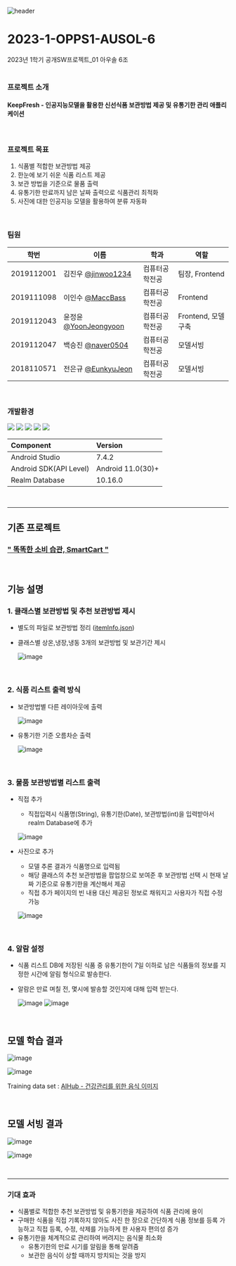 ![header](https://capsule-render.vercel.app/api?type=waving&color=gradient&height=300&section=header&text=Keep%20Fresh&fontSize=90&)
# 2023-1-OPPS1-AUSOL-6
2023년 1학기 공개SW프로젝트_01 아우솔 6조
<br/><br/>

### 프로젝트 소개
<div>
<h4>KeepFresh - 인공지능모델을 활용한 신선식품 보관방법 제공 및 유통기한 관리 애플리케이션</h4>
</div>
<br/>

### 프로젝트 목표
   1) 식품별 적합한 보관방법 제공
   2) 한눈에 보기 쉬운 식품 리스트 제공
   3) 보관 방법을 기준으로 물품 출력
   4) 유통기한 만료까지 남은 날짜 출력으로 식품관리 최적화
   5) 사진에 대한 인공지능 모델을 활용하여 분류 자동화

<br/>

### 팀원
|학번|이름|학과|역할|
|----|---|---|---|
|2019112001|김진우 [@jinwoo1234](https://github.com/jinwoo1234)|컴퓨터공학전공|팀장, Frontend|
|2019111098|이인수 [@MaccBass](https://github.com/MaccBass)|컴퓨터공학전공|Frontend|
|2019112043|윤정윤 [@YoonJeongyoon](https://github.com/Yoonjeongyoon)|컴퓨터공학전공|Frontend, 모델구축|
|2019112047|백승진 [@naver0504](https://github.com/naver0504)|컴퓨터공학전공|모델서빙|
|2018110571|전은규 [@EunkyuJeon](https://github.com/Eunkyu-Jeon)|컴퓨터공학전공|모델서빙|
<br/>

### 개발환경

<img src="https://img.shields.io/badge/Android Studio-CC6699?style=flat-square&logo=Android Studio&logoColor=#ffffff"/> <img src="https://img.shields.io/badge/Realm-09D3AC9?style=flat-square&logo=Realm&logoColor=#39477F"/> <img src="https://img.shields.io/badge/Pycharm-EE4C2C?style=flat-square&logo=pycharm&logoColor=#ffffff"/> <img src="https://img.shields.io/badge/amazonaws-FF9900?style=flat-square&logo=amazonaws&logoColor=#ffffff"/> <img src="https://img.shields.io/badge/fastapi-009688?style=flat-square&logo=fastapi&logoColor=#ffffff"/>

| **Component**  | **Version** |
| :---  | :------ |
| Android Studio | 7.4.2 |
| Android SDK(API Level) | Android 11.0(30)+ |
| Realm Database | 10.16.0 |

<br/>

- - - - - - - - - - - - - - - - - - - - - - - - - - - -

## 기존 프로젝트

### [" 똑똑한 소비 습관, SmartCart "](https://github.com/CSID-DGU/2020-1-OSSP1-savezone-6)
<br/>
      
## 기능 설명

### 1. 클래스별 보관방법 및 추천 보관방법 제시
  - 별도의 파일로 보관방법 정리 ([itemInfo.json](https://github.com/CSID-DGU/2023-1-OPPS1-AUSOL-6/blob/main/app/src/main/assets/itemInfo.json))
    
  - 클래스별 상온,냉장,냉동 3개의 보관방법 및 보관기간 제시

  	![image](https://github.com/CSID-DGU/2023-1-OSSP1-AUSOL-6/assets/24996261/a30634a5-2e43-43a0-9ca6-d739dad23490)

<br/>

### 2. 식품 리스트 출력 방식

  - 보관방법별 다른 레이아웃에 출력
	
    ![image](https://github.com/CSID-DGU/2023-1-OSSP1-AUSOL-6/assets/24996261/5375435d-544c-430d-bc44-828ba73bd62d)
    
  - 유통기한 기준 오름차순 출력
	
     ![image](https://github.com/CSID-DGU/2023-1-OSSP1-AUSOL-6/assets/24996261/62bf60e8-96a2-4b25-90f3-d25594c40c75)

<br/>

### 3. 물품 보관방법별 리스트 출력

  - 직접 추가 
    - 직접입력시 식품명(String), 유통기한(Date), 보관방법(int)을 입력받아서 realm Database에 추가
      
  	![image](https://github.com/CSID-DGU/2023-1-OSSP1-AUSOL-6/assets/24996261/4ea6a62f-6715-49c5-8f19-4c66191079e1)
        
  - 사진으로 추가 
    - 모델 추론 결과가 식품명으로 입력됨
    - 해당 클래스의 추천 보관방법을 팝업창으로 보여준 후 보관방법 선택 시 현재 날짜 기준으로 유통기한을 계산해서 제공
    - 직접 추가 페이지의 빈 내용 대신 제공된 정보로 채워지고 사용자가 직접 수정 가능
      
  	![image](https://github.com/CSID-DGU/2023-1-OSSP1-AUSOL-6/assets/24996261/88d6a70f-e1eb-48b5-ad76-39631c3d7d6c)
    
<br/>
        
### 4. 알람 설정

  - 식품 리스트 DB에 저장된 식품 중 유통기한이 7일 이하로 남은 식품들의 정보를 지정한 시간에 알림 형식으로 발송한다.
  - 알람은 만료 며칠 전, 몇시에 발송할 것인지에 대해 입력 받는다.

	![image](https://github.com/CSID-DGU/2023-1-OSSP1-AUSOL-6/assets/24996261/f42bb8f7-d83c-4148-b62c-f542d53b70e0) ![image](https://github.com/CSID-DGU/2023-1-OSSP1-AUSOL-6/assets/24996261/0199646c-0f0c-46d7-ae84-89c6769fe3d5)
     
<br/>

## 모델 학습 결과
  
![image](https://github.com/CSID-DGU/2023-1-OSSP1-AUSOL-6/assets/24996261/0f32fc28-cf74-4457-ad38-736839196cc0)

![image](https://github.com/CSID-DGU/2023-1-OSSP1-AUSOL-6/assets/24996261/de896e06-3386-4c4c-abbf-37dcb97db60f)

Training data set : [AIHub - 건강관리를 위한 음식 이미지](https://www.aihub.or.kr/unitysearch/list.do?kwd=%EA%B1%B4%EA%B0%95%EA%B4%80%EB%A6%AC%EB%A5%BC+%EC%9C%84%ED%95%9C+%EC%9D%8C%EC%8B%9D+%EC%9D%B4%EB%AF%B8%EC%A7%80)

<br/>

## 모델 서빙 결과

![image](https://github.com/CSID-DGU/2023-1-OSSP1-AUSOL-6/assets/24996261/d8fdab3a-5b73-46a3-97f2-696df08e0da4)

![image](https://github.com/CSID-DGU/2023-1-OSSP1-AUSOL-6/assets/24996261/daabedfc-de2e-4406-a3c3-919b7d306292)


<br/>

- - - - - - - - - - - - - - - - - - - - - - - - - - - -

### 기대 효과
  - 식품별로 적합한 추천 보관방법 및 유통기한을 제공하여 식품 관리에 용이
  - 구매한 식품을 직접 기록하지 않아도 사진 한 장으로 간단하게 식품 정보를 등록 가능하고 직접 등록, 수정, 삭제를 가능하게 한 사용자 편의성 증가
  - 유통기한을 체계적으로 관리하여 버려지는 음식물 최소화
    - 유통기한의 만료 시기를 알림을 통해 알려줌
    - 보관한 음식이 상할 때까지 방치되는 것을 방지
